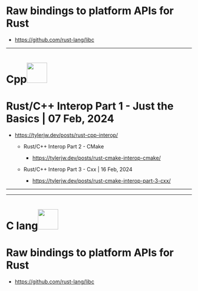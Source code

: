 # Raw bindings to platform APIs for Rust
- https://github.com/rust-lang/libc

<hr>

# Cpp<img width=55px src="https://github.com/YoungHaKim7/Cpp_Training/assets/67513038/02580529-b8e2-4aa9-b80e-dd1f56a08491" />

# Rust/C++ Interop Part 1 - Just the Basics | 07 Feb, 2024
- https://tylerjw.dev/posts/rust-cpp-interop/
  - Rust/C++ Interop Part 2 - CMake
    - https://tylerjw.dev/posts/rust-cmake-interop-cmake/

  - Rust/C++ Interop Part 3 - Cxx | 16 Feb, 2024
    - https://tylerjw.dev/posts/rust-cmake-interop-part-3-cxx/


<hr>

<hr>

# C lang<img width=55px src="https://github.com/YoungHaKim7/Cpp_Training/assets/67513038/1ff1c447-9b46-4775-85e2-66818ff2c318" />
# Raw bindings to platform APIs for Rust
- https://github.com/rust-lang/libc
